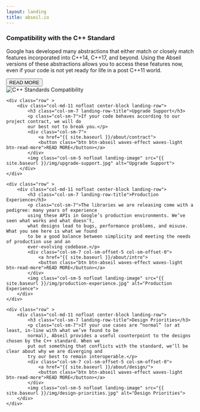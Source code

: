 ```yaml
---
layout: landing
title: abseil.io
---
```

<div id="landing-content" class="container landing-content-container">
    <div class="row" >
        <div class="col-md-11 nofloat center-block landing-row">
            <h3 class="col-sm-7 landing-row-title">Compatibility with the C++ Standard</h3>
            <p class="col-sm-7">Google has developed many abstractions that either match or closely match
            features incorporated into C++14, C++17, and beyond. Using the Abseil versions of these
            abstractions allows you to access these features now, even if your code is not yet ready
            for life in a post C++11 world.</p>
            <div class="col-sm-7">
                <a href="{{ site.baseurl }}/about/philosophy">
                <button class="btn btn-abseil waves-effect waves-light btn-read-more">READ MORE</button></a>
            </div>
            <img class="col-sm-5 nofloat landing-image" src="{{ site.baseurl }}/img/cpp-compatibility.jpg" alt="C++ Standards Compatibility">
        </div>
    </div>

    <div class="row" >
        <div class="col-md-11 nofloat center-block landing-row">
            <h3 class="col-sm-7 landing-row-title">Upgrade Support</h3>
            <p class="col-sm-7">If your code behaves according to our project contract, we will do
            our best not to break you.</p>
            <div class="col-sm-7">
                <a href="{{ site.baseurl }}/about/contract">
                <button class="btn btn-abseil waves-effect waves-light btn-read-more">READ MORE</button></a>
            </div>
            <img class="col-sm-5 nofloat landing-image" src="{{ site.baseurl }}/img/upgrade-support.jpg" alt="Upgrade Support">
         </div>
    </div>

    <div class="row" >
        <div class="col-md-11 nofloat center-block landing-row">
            <h3 class="col-sm-7 landing-row-title">Production Experience</h3>
            <p class="col-sm-7">The libraries we are releasing come with a pedigree: many years of experience
            using these APIs in Google’s production environments. We’ve seen what works and what doesn’t,
            what designs lead to bugs, performance problems, and misuse. What you see here is what we found
            to be a good balance between simplicity and meeting the needs of production use and an
            ever-evolving codebase.</p>
            <div class="col-sm-7 col-sm-offset-5 col-sm-offset-0">
                <a href="{{ site.baseurl }}/about/intro">
                <button class="btn btn-abseil waves-effect waves-light btn-read-more">READ MORE</button></a>
            </div>
            <img class="col-sm-5 nofloat landing-image" src="{{ site.baseurl }}/img/production-experience.jpg" alt="Production Experience">
        </div>
    </div>

    <div class="row" >
        <div class="col-md-11 nofloat center-block landing-row">
            <h3 class="col-sm-7 landing-row-title">Design Priorities</h3>
            <p class="col-sm-7">If your use cases are “normal” (or at least, in-line with what we’ve found to be
            normal), Abseil provides a useful counterpoint to the designs chosen by the C++ standard. When we
            put out something that conflicts with the standard, we’ll be clear about why we are diverging and
            try our best to remain interoperable.</p>
            <div class="col-sm-7 col-sm-offset-5 col-sm-offset-0">
                <a href="{{ site.baseurl }}/about/design/">
                <button class="btn btn-abseil waves-effect waves-light btn-read-more">READ MORE</button></a>
            </div>
            <img class="col-sm-5 nofloat landing-image" src="{{ site.baseurl }}/img/design-priorities.jpg" alt="Design Priorities">
        </div>
    </div>
</div>